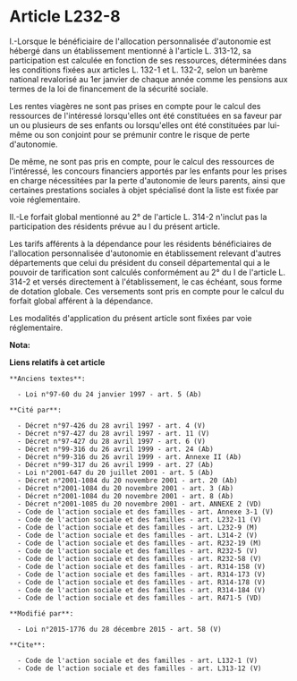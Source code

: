 # Article L232-8

I.-Lorsque le bénéficiaire de l'allocation personnalisée d'autonomie est hébergé dans un établissement mentionné à l'article
L. 313-12, sa participation est calculée en fonction de ses ressources, déterminées dans les conditions fixées aux articles
L. 132-1 et L. 132-2, selon un barème national revalorisé au 1er janvier de chaque année comme les pensions aux termes de la
loi de financement de la sécurité sociale. 

Les rentes viagères ne sont pas prises en compte pour le calcul des ressources de l'intéressé lorsqu'elles ont été
constituées en sa faveur par un ou plusieurs de ses enfants ou lorsqu'elles ont été constituées par lui-même ou son conjoint
pour se prémunir contre le risque de perte d'autonomie. 

De même, ne sont pas pris en compte, pour le calcul des ressources de l'intéressé, les concours financiers apportés par les
enfants pour les prises en charge nécessitées par la perte d'autonomie de leurs parents, ainsi que certaines prestations
sociales à objet spécialisé dont la liste est fixée par voie réglementaire. 

II.-Le forfait global mentionné au 2° de l'article L. 314-2 n'inclut pas la participation des résidents prévue au I du
présent article. 

Les tarifs afférents à la dépendance pour les résidents bénéficiaires de l'allocation personnalisée d'autonomie en
établissement relevant d'autres départements que celui du président du conseil départemental qui a le pouvoir de tarification
sont calculés conformément au 2° du I de l'article L. 314-2 et versés directement à l'établissement, le cas échéant, sous
forme de dotation globale. Ces versements sont pris en compte pour le calcul du forfait global afférent à la dépendance. 

Les modalités d'application du présent article sont fixées par voie réglementaire.

**Nota:**



**Liens relatifs à cet article**

	**Anciens textes**:

	  - Loi n°97-60 du 24 janvier 1997 - art. 5 (Ab)

	**Cité par**:

	  - Décret n°97-426 du 28 avril 1997 - art. 4 (V)
	  - Décret n°97-427 du 28 avril 1997 - art. 11 (V)
	  - Décret n°97-427 du 28 avril 1997 - art. 6 (V)
	  - Décret n°99-316 du 26 avril 1999 - art. 24 (Ab)
	  - Décret n°99-316 du 26 avril 1999 - art. Annexe II (Ab)
	  - Décret n°99-317 du 26 avril 1999 - art. 27 (Ab)
	  - Loi n°2001-647 du 20 juillet 2001 - art. 5 (Ab)
	  - Décret n°2001-1084 du 20 novembre 2001 - art. 20 (Ab)
	  - Décret n°2001-1084 du 20 novembre 2001 - art. 3 (Ab)
	  - Décret n°2001-1084 du 20 novembre 2001 - art. 8 (Ab)
	  - Décret n°2001-1085 du 20 novembre 2001 - art. ANNEXE 2 (VD)
	  - Code de l'action sociale et des familles - art. Annexe 3-1 (V)
	  - Code de l'action sociale et des familles - art. L232-11 (V)
	  - Code de l'action sociale et des familles - art. L232-9 (M)
	  - Code de l'action sociale et des familles - art. L314-2 (V)
	  - Code de l'action sociale et des familles - art. R232-19 (M)
	  - Code de l'action sociale et des familles - art. R232-5 (V)
	  - Code de l'action sociale et des familles - art. R232-58 (V)
	  - Code de l'action sociale et des familles - art. R314-158 (V)
	  - Code de l'action sociale et des familles - art. R314-173 (V)
	  - Code de l'action sociale et des familles - art. R314-178 (V)
	  - Code de l'action sociale et des familles - art. R314-184 (V)
	  - Code de l'action sociale et des familles - art. R471-5 (VD)

	**Modifié par**:

	  - Loi n°2015-1776 du 28 décembre 2015 - art. 58 (V)

	**Cite**:

	  - Code de l'action sociale et des familles - art. L132-1 (V)
	  - Code de l'action sociale et des familles - art. L313-12 (V)
